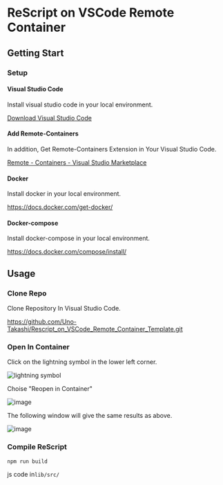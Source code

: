 # ReScript on VSCode Remote Container

## Getting Start

### Setup

#### Visual Studio Code

Install visual studio code in your local environment.

[Download Visual Studio Code](https://code.visualstudio.com/download)

#### Add Remote-Containers

In addition, Get Remote-Containers Extension in Your Visual Studio Code.

[Remote - Containers - Visual Studio Marketplace](https://marketplace.visualstudio.com/items?itemName=ms-vscode-remote.remote-containers)

#### Docker

Install docker in your local environment.

https://docs.docker.com/get-docker/

#### Docker-compose

Install docker-compose in your local environment.

https://docs.docker.com/compose/install/

## Usage

### Clone Repo

Clone Repository In Visual Studio Code.

https://github.com/Uno-Takashi/Rescript_on_VSCode_Remote_Container_Template.git


### Open In Container

Click on the lightning symbol in the lower left corner.

![lightning symbol](https://user-images.githubusercontent.com/32987034/132097989-614a1305-9a46-4724-b51e-0717c87f1626.png)

Choise "Reopen in Container"

![image](https://user-images.githubusercontent.com/32987034/132097977-7cf42093-120c-40ee-bc71-f5cea9a125d9.png)


The following window will give the same results as above.

![image](https://user-images.githubusercontent.com/32987034/132096525-3a14e46d-a980-400c-b550-bc8760271289.png)

### Compile ReScript

```
npm run build
```

js code in`lib/src/`